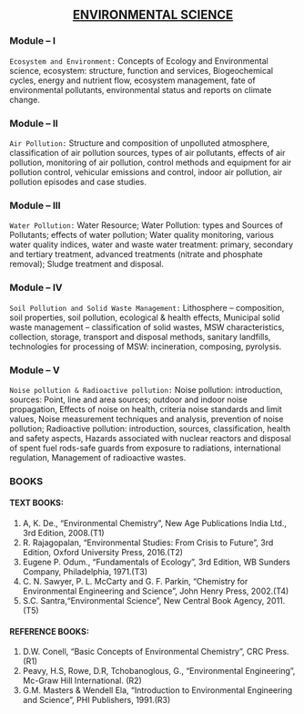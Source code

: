 ## <center><U>ENVIRONMENTAL SCIENCE</U></CENTER>
### Module – I
`Ecosystem and Environment:` Concepts of Ecology and Environmental science, 
ecosystem: structure, function and services, Biogeochemical cycles, energy and nutrient 
flow, ecosystem management, fate of environmental pollutants, environmental status and 
reports on climate change.

### Module – II
`Air Pollution:` Structure and composition of unpolluted atmosphere, classification of air 
pollution sources, types of air pollutants, effects of air pollution, monitoring of air 
pollution, control methods and equipment for air pollution control, vehicular emissions 
and control, indoor air pollution, air pollution episodes and case studies.

### Module – III 
`Water Pollution:` Water Resource; Water Pollution: types and Sources of Pollutants; 
effects of water pollution; Water quality monitoring, various water quality indices, water 
and waste water treatment: primary, secondary and tertiary treatment, advanced 
treatments (nitrate and phosphate removal); Sludge treatment and disposal. 

### Module – IV
`Soil Pollution and Solid Waste Management:` Lithosphere – composition, soil 
properties, soil pollution, ecological & health effects, Municipal solid waste management 
– classification of solid wastes, MSW characteristics, collection, storage, transport and disposal methods, sanitary landfills, technologies for processing of MSW: incineration, 
composing, pyrolysis. 

### Module – V
`Noise pollution & Radioactive pollution:` Noise pollution: introduction, sources: Point, 
line and area sources; outdoor and indoor noise propagation, Effects of noise on health, 
criteria noise standards and limit values, Noise measurement techniques and analysis, 
prevention of noise pollution; Radioactive pollution: introduction, sources, classification, 
health and safety aspects, Hazards associated with nuclear reactors and disposal of spent 
fuel rods-safe guards from exposure to radiations, international regulation, Management 
of radioactive wastes.


### BOOKS
#### TEXT BOOKS:
1. A, K. De., “Environmental Chemistry”, New Age Publications India Ltd., 3rd Edition, 2008.(T1)
2. R. Rajagopalan, “Environmental Studies: From Crisis to Future”, 3rd Edition, Oxford University Press, 
2016.(T2)
3. Eugene P. Odum., “Fundamentals of Ecology”, 3rd Edition, WB Sunders Company, Philadelphia, 
1971.(T3)
4. C. N. Sawyer, P. L. McCarty and G. F. Parkin, “Chemistry for Environmental Engineering and Science”, 
John Henry Press, 2002.(T4)
5. S.C. Santra,“Environmental Science”, New Central Book Agency, 2011. (T5)

#### REFERENCE BOOKS: 
1. D.W. Conell, “Basic Concepts of Environmental Chemistry”, CRC Press.(R1)
2. Peavy, H.S, Rowe, D.R, Tchobanoglous, G., “Environmental Engineering”, Mc-Graw Hill International. (R2)
3. G.M. Masters & Wendell Ela, “Introduction to Environmental Engineering and Science”, PHI Publishers, 1991.(R3)